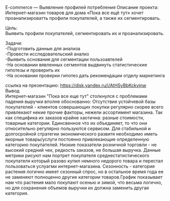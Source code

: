 E-commerce — Выявление профилей потребления
Описание проекта:  
Интернет-магазин товаров для дома «Пока все ещё тут» хочет проанализироватть профили покупателей, а также их сегментировать.  

Цель:  
Выявить профили покупателей, сегментировать их и проанализировать.  

Задачи:    
-Подготовить данные для анализа  
-Провести исследовательский анализ  
-Выявить основания для сегментации пользоавтелей  
-На основании вявленных сегментов выдвинуть статистические гипотезы и проверить их  
-На основании проверки гипотез дать рекомендации отделу маркетинга 

ссылка на презентацию: https://disk.yandex.ru/i/AtHSyBbKckvjnw  
Вывод  
Интернет-магазин "Пока все еще тут" столкнулся с проблемами падения выручки вполне обоснованно:
Отсутствие устойчевой базы покупателей - клиентов совершающих покупки регулярно скорее всего привлекают некие прочие факторы, нежели ассортимент магазина. Так как специфика их заказов крайне хаотична: разные стоимости, товарные категории. Единсвенное что их объединяет, то что они относительно регулярно пользуются сервисом. Для стабильной и долгосройной стратегии экономического развитя необходимо иметь якорные товары/услуги постоянно привлекающие определенную категорию покупателей. Низкие показатели розничной торговли - не высокий средний чек, редкость заказов, не большая выручка. Данные метрики рисуют нам портрет покупателя среднестатистического покупателя который разово купил немного недорого товара и перестал пользоваться услуагми интернет-магазина.
Сезонность - категория растения логично имеет сезонный спрос, но в остальное время года ее не заменяют полноценно другие категории товаров.График показывает нам что растения мало покупают осенью и зимой, что весьма логично, но для сохранения объемов выручки их должна заменить другая категория.
